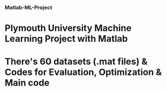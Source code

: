 ### Matlab-ML-Project
# Plymouth University Machine Learning Project with Matlab 
# There's 60 datasets (.mat files) & Codes for Evaluation, Optimization & Main code
